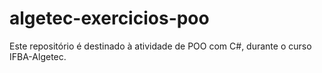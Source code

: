 # algetec-exercicios-poo
 Este repositório é destinado à atividade de POO com C#, durante o curso IFBA-Algetec.
